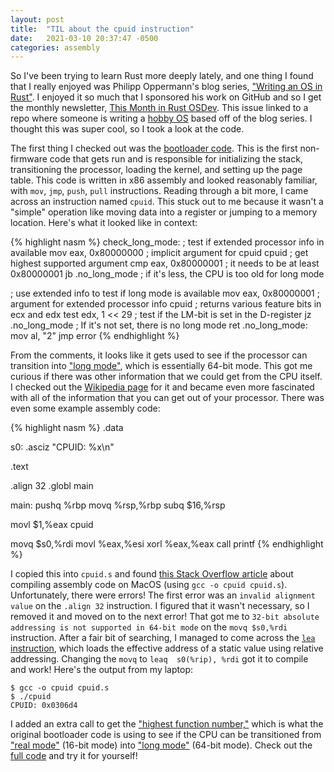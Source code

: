 ```yaml
---
layout: post
title:  "TIL about the cpuid instruction"
date:   2021-03-10 20:37:47 -0500
categories: assembly
---
```


So I've been trying to learn Rust more deeply lately, and one thing I found
that I really enjoyed was Philipp Oppermann's blog series, ["Writing an OS in Rust"](https://os.phil-opp.com/).
I enjoyed it so much that I sponsored his work on GitHub and so I get the monthly
newsletter, [This Month in Rust OSDev](https://rust-osdev.com/this-month/2021-02/). This issue linked to a repo where someone
is writing a [hobby OS](https://gitlab.com/cdrzewiecki/celos) based off of the blog series. I thought this was super
cool, so I took a look at the code.

The first thing I checked out was the [bootloader code](https://gitlab.com/cdrzewiecki/celos/-/blob/master/kernel/src/arch/x86_64/boot.asm). This is the first
non-firmware code that gets run and is responsible for initializing the stack,
transitioning the processor, loading the kernel, and setting up the page table.
This code is written in x86 assembly and looked reasonably familiar, with `mov`,
`jmp`, `push`, `pull` instructions. Reading through a bit more, I came across
an instruction named `cpuid`. This stuck out to me because it wasn't a "simple"
operation like moving data into a register or jumping to a memory location.
Here's what it looked like in context:

{% highlight nasm %}
check_long_mode:
  ; test if extended processor info in available
  mov eax, 0x80000000    ; implicit argument for cpuid
  cpuid                  ; get highest supported argument
  cmp eax, 0x80000001    ; it needs to be at least 0x80000001
  jb .no_long_mode       ; if it's less, the CPU is too old for long mode

  ; use extended info to test if long mode is available
  mov eax, 0x80000001    ; argument for extended processor info
  cpuid                  ; returns various feature bits in ecx and edx
  test edx, 1 << 29      ; test if the LM-bit is set in the D-register
  jz .no_long_mode       ; If it's not set, there is no long mode
  ret
.no_long_mode:
  mov al, "2"
  jmp error
{% endhighlight %}

From the comments, it looks like it gets used to see if the processor can
transition into ["long mode"](https://en.wikipedia.org/wiki/Long_mode), which is essentially 64-bit mode. This got me
curious if there was other information that we could get from the CPU itself.
I checked out the [Wikipedia page](https://en.wikipedia.org/wiki/CPUID) for it and became even more fascinated with
all of the information that you can get out of your processor. There was even
some example assembly code:

{% highlight nasm %}
  .data

s0: .asciz  "CPUID: %x\n"

  .text

  .align  32
  .globl  main

main:
  pushq %rbp
  movq  %rsp,%rbp
  subq  $16,%rsp

  movl  $1,%eax
  cpuid

  movq  $s0,%rdi
  movl  %eax,%esi
  xorl  %eax,%eax
  call  printf
{% endhighlight %}

I copied this into `cpuid.s` and found [this Stack Overflow article](https://stackoverflow.com/questions/4288921/hello-world-using-x86-assembler-on-mac-0sx) about compiling
assembly code on MacOS (using `gcc -o cpuid cpuid.s`). Unfortunately, there were
errors! The first error was an `invalid alignment value` on the `.align 32` instruction.
I figured that it wasn't necessary, so I removed it and moved on to the next error!
That got me to `32-bit absolute addressing is not supported in 64-bit mode` on the
`movq $s0,%rdi` instruction. After a fair bit of searching, I managed to come across
the [`lea` instruction](https://code-examples.net/en/q/319865), which loads the effective address of a static value using
relative addressing. Changing the `movq` to `leaq  s0(%rip), %rdi` got it to compile
and work! Here's the output from my laptop:

```
$ gcc -o cpuid cpuid.s
$ ./cpuid
CPUID: 0x0306d4
```

I added an extra call to get the ["highest function number,"](https://en.wikipedia.org/wiki/CPUID#EAX=0:_Highest_Function_Parameter_and_Manufacturer_ID) which is what the
original bootloader code is using to see if the CPU can be transitioned from
["real mode"](https://en.wikipedia.org/wiki/Real_mode) (16-bit mode) into ["long mode"](https://en.wikipedia.org/wiki/Long_mode) (64-bit mode). Check out the
[full code](https://github.com/jasondew/cpuid) and try it for yourself!
